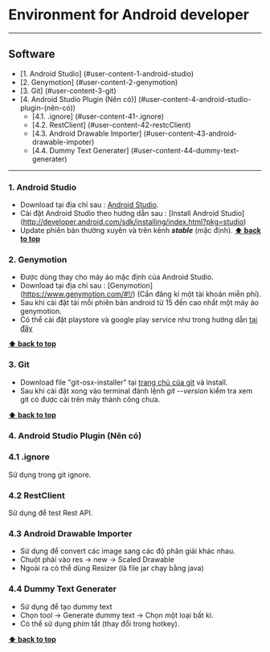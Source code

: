 # Environment for Android developer
***

## Software

- [1. Android Studio] (#user-content-1-android-studio)
- [2. Genymotion] (#user-content-2-genymotion)
- [3. Git] (#user-content-3-git)
- [4. Android Studio Plugin (Nên có)] (#user-content-4-android-studio-plugin-(nên-có))
	- [4.1. .ignore] (#user-content-41-.ignore)
	- [4.2. RestClient] (#user-content-42-restcClient)
	- [4.3. Android Drawable Importer] (#user-content-43-android-drawable-impoter)
	- [4.4. Dummy Text Generater] (#user-content-44-dummy-text-generater)
 
***
### 1. Android Studio
- Download tại địa chỉ sau : [Android Studio](https://developer.android.com/sdk/index.html).
- Cài đặt Android Studio theo hướng dẫn sau : [Install Android Studio] (http://developer.android.com/sdk/installing/index.html?pkg=studio)
- Update phiên bản thường xuyên và trên kênh ***stable*** (mặc định).
**[⬆ back to top](#software)**

### 2. Genymotion
- Được dùng thay cho máy ảo mặc định của Android Studio.
- Download tại địa chỉ sau : [Genymotion] (https://www.genymotion.com/#!/) (Cần đăng kí một tài khoản miễn phí).
- Sau khi cài đặt tải mỗi phiên bản android từ 15 đến cao nhất một máy ảo genymotion.
- Có thể cài đặt playstore và google play service như trong hướng dẫn [tại đây](http://stackoverflow.com/questions/20121883/how-to-install-google-play-services-in-a-genymotion-vm-with-no-drag-and-drop-su)

**[⬆ back to top](#software)**

### 3. Git
- Download file "git-osx-installer" tại [trang chủ của git](http://git-scm.com/book/en/v2/Getting-Started-Installing-Git) và install.
- Sau khi cài đặt xong vào terminal đánh lệnh *git --version*  kiểm tra xem git có được cài trên máy thành công chưa.

**[⬆ back to top](#software)**

### 4. Android Studio Plugin (Nên có)
### 4.1 .ignore
Sử dụng trong git ignore.

### 4.2 RestClient
Sử dụng để test Rest API.

### 4.3 Android Drawable Importer
- Sử dụng để convert các image sang các độ phân giải khác nhau.
- Chuột phải vào res -> new -> Scaled Drawable
- Ngoài ra có thể dùng Resizer (là file jar chạy bằng java)

### 4.4 Dummy Text Generater
- Sử dụng để tạo dummy text
- Chọn tool -> Generate dummy text -> Chọn một loại bất kì.
- Có thể sử dụng phím tắt (thay đổi trong hotkey).

**[⬆ back to top](#software)**
